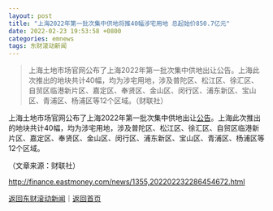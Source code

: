 ```yaml
---
layout: post
title: "上海2022年第一批次集中供地将推40幅涉宅用地 总起始价850.7亿元"
date: 2022-02-23 19:53:58 +0800
categories: emnews
tags: 东财滚动新闻
---
```

> 上海土地市场官网公布了上海2022年第一批次集中供地出让公告。上海此次推出的地块共计40幅，均为涉宅用地，涉及普陀区、松江区、徐汇区、自贸区临港新片区、嘉定区、奉贤区、金山区、闵行区、浦东新区、宝山区、青浦区、杨浦区等12个区域。（财联社）

<p>上海土地市场官网公布了上海2022年第一批次集中供地出让<span id="Info.3332"><a href="http://data.eastmoney.com/notices/" class="infokey">公告</a></span>。上海此次推出的地块共计40幅，均为涉宅用地，涉及普陀区、松江区、徐汇区、自贸区临港新片区、嘉定区、奉贤区、金山区、闵行区、浦东新区、宝山区、青浦区、杨浦区等12个区域。</p><p class="em_media">（文章来源：财联社）</p>

<http://finance.eastmoney.com/news/1355,202202232286454672.html>

[返回东财滚动新闻](//finews.withounder.com/emnews/)｜[返回首页](//finews.withounder.com/)